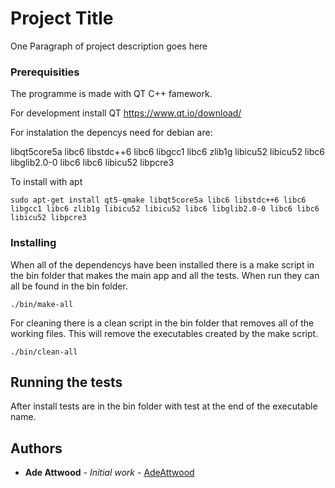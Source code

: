 # Project Title

One Paragraph of project description goes here

### Prerequisities

The programme is made with QT C++ famework.

For development install QT
https://www.qt.io/download/

For instalation the depencys need for debian are: 

libqt5core5a
libc6
libstdc++6
libc6
libgcc1
libc6
zlib1g
libicu52
libicu52
libc6
libglib2.0-0
libc6
libc6
libicu52
libpcre3

To install with apt
```
sudo apt-get install qt5-qmake libqt5core5a libc6 libstdc++6 libc6 libgcc1 libc6 zlib1g libicu52 libicu52 libc6 libglib2.0-0 libc6 libc6 libicu52 libpcre3
```

### Installing


When all of the dependencys have been installed there is a make script in the bin folder that makes the main app and all the tests.
When run they can all be found in the bin folder.

```
./bin/make-all
```

For cleaning there is a clean script in the bin folder that removes all of the working files.
This will remove the executables created by the make script.

```
./bin/clean-all
```

## Running the tests

After install tests are in the bin folder with test at the end of the executable name.


## Authors

* **Ade Attwood** - *Initial work* - [AdeAttwood](https://github.com/AdeAttwood)

